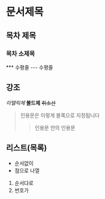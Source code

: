 # 문서제목
## 목차 제목
### 목차 소제목

*** 수평줄
--- 수평줄

## 강조
*이탤릭체*
**볼드체**
~~취소선~~
>인용문은 이렇게 블록으로 지정됩니다
>> 인용문 안의 인용문

## 리스트(목록)
* 순서없이
* 점으로 나열

1. 순서댜로
2. 번호가 
